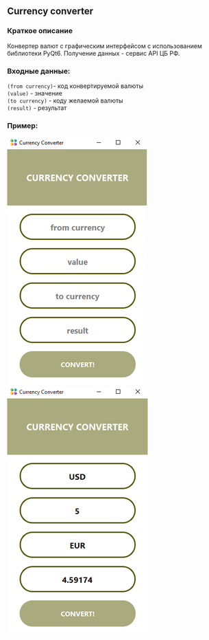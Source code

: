 ## Currency converter

### Краткое описание

Конвертер валют с графическим интерфейсом с использованием библиотеки PyQt6. 
Получение данных - сервис API ЦБ РФ.

### Входные данные:  

`(from currency)`-  код конвертируемой валюты  
`(value)` - значение  
`(to currency)` - коду желаемой валюты  
`(result)` - результат  

### Пример:

![](images/screen00.png)
![](images/screen01.png)

